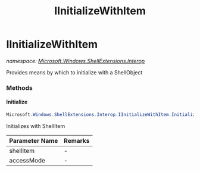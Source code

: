 ﻿---
title: IInitializeWithItem
---

# IInitializeWithItem
_namespace: [Microsoft.Windows.ShellExtensions.Interop](N-Microsoft.Windows.ShellExtensions.Interop.html)_

Provides means by which to initialize with a ShellObject

### Methods

#### Initialize
```csharp
Microsoft.Windows.ShellExtensions.Interop.IInitializeWithItem.Initialize(Microsoft.Windows.Shell.IShellItem,Microsoft.Windows.Shell.AccessModes)
```
Initializes with ShellItem

|Parameter Name|Remarks|
|--------------|-------|
|shellItem|-|
|accessMode|-|






